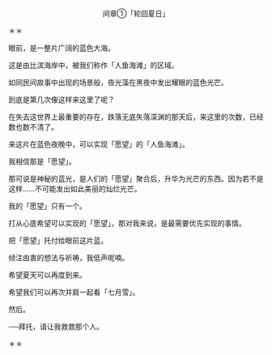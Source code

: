 <p align="center">间章①「轮回夏日」</p>

＊＊

眼前，是一整片广阔的蓝色大海。

这是由比滨海岸中，被我们称作「人鱼海滩」的区域。

如同民间故事中出现的场景般，夜光藻在黑夜中发出耀眼的蓝色光芒。

到底是第几次像这样来这里了呢？

在失去这世界上最重要的存在，跌落无底失落深渊的那天后，来这里的次数，已经数也数不清了。

来这片在蓝色夜晚中，可以实现「愿望」的「人鱼海滩」。

我相信那是「愿望」。

那可说是神秘的蓝光，是人们的「愿望」聚合后，升华为光芒的东西。因为若不是这样……不可能发出如此美丽的灿烂光芒。

我的「愿望」只有一个。

打从心底希望可以实现的「愿望」，那对我来说，是最需要优先实现的事情。

把「愿望」托付给眼前这片蓝。

倾注由衷的想法与祈祷，我低声呢喃。

希望夏天可以再度到来。

希望我们可以再次并肩一起看「七月雪」。

然后。

──拜托，请让我救救那个人。

＊＊

